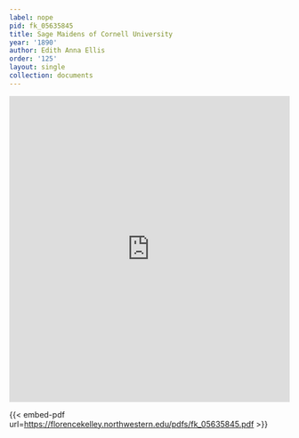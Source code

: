 ```yaml
---
label: nope
pid: fk_05635845
title: Sage Maidens of Cornell University
year: '1890'
author: Edith Anna Ellis
order: '125'
layout: single
collection: documents
---
```

<iframe src="https://northwestern.app.box.com/embed/s/bx1ez3bbid1debfqaniq1iit7tf615ip?sortColumn=date&view=list" width="100%" height="550" frameborder="0" allowfullscreen webkitallowfullscreen msallowfullscreen></iframe>


{{< embed-pdf url=https://florencekelley.northwestern.edu/pdfs/fk_05635845.pdf >}}